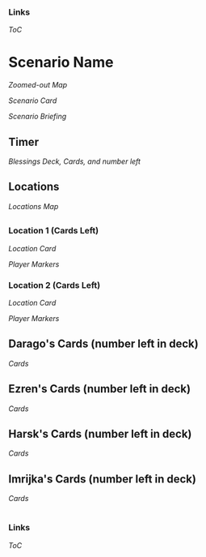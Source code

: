 ### Links

*ToC*

# Scenario Name

*Zoomed-out Map*

*Scenario Card*

*Scenario Briefing*

## Timer

*Blessings Deck, Cards, and number left*

## Locations

*Locations Map*

##

### Location 1 (Cards Left)

*Location Card*

*Player Markers*
  
### Location 2 (Cards Left)
  
*Location Card*

*Player Markers*

## Darago's Cards (number left in deck)

*Cards* 

## Ezren's Cards (number left in deck)

*Cards* 

## Harsk's Cards (number left in deck)

*Cards* 

## Imrijka's Cards (number left in deck)

*Cards* 

#

### Links

*ToC*

